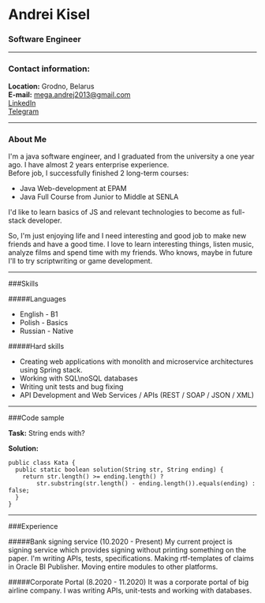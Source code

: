 # Andrei Kisel
### Software Engineer

---

### Contact information:

**Location:** Grodno, Belarus<br>
**E-mail:** mega.andrej2013@gmail.com<br>
[LinkedIn](https://www.linkedin.com/in/immraytal/) <br>
[Telegram](https://t.me/immraytal)

---

### About Me

I'm a java software engineer, and I graduated from the university a one year ago.
I have almost 2 years enterprise experience. <br>
Before job, I successfully finished 2 long-term courses: <br>
- Java Web-development at EPAM
- Java Full Course from Junior to Middle at SENLA

I'd like to learn basics of JS and relevant technologies to become as full-stack developer.

So, I'm just enjoying life and I need interesting and good job to make new friends and have a good time.
I love to learn interesting things, listen music, analyze films and spend time with my friends. 
Who knows, maybe in future I'll to try scriptwriting or game development. 

---

###Skills

#####Languages
+ English - B1 <br>
+ Polish - Basics <br>
+ Russian - Native <br>

#####Hard skills

+ Creating web applications with monolith and microservice architectures using Spring stack. <br>
+ Working with SQL\noSQL databases <br>
+ Writing unit tests and bug fixing <br>
+ API Development and Web Services / APIs (REST / SOAP / JSON / XML) <br>

---

###Code sample

**Task:** String ends with?

**Solution:**
```
public class Kata {
  public static boolean solution(String str, String ending) {
    return str.length() >= ending.length() ? 
        str.substring(str.length() - ending.length()).equals(ending) : false;
  }
}
```

---

###Experience

#####Bank signing service (10.2020 - Present) 
My current project is signing service which provides signing without printing something on the paper.
I'm writing APIs, tests, specifications. Making rtf-templates of claims in Oracle BI Publisher. 
Moving entire modules to other platforms.   

#####Corporate Portal (8.2020 - 11.2020)
It was a corporate portal of big airline company. I was writing APIs, unit-tests and working with databases.
